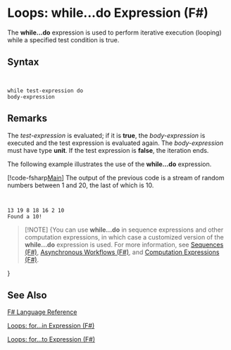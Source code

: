 # Loops: while...do Expression (F#)

The **while...do** expression is used to perform iterative execution (looping) while a specified test condition is true.


## Syntax


```


while test-expression do
body-expression

```



## Remarks
The *test-expression* is evaluated; if it is **true**, the *body-expression* is executed and the test expression is evaluated again. The *body-expression* must have type **unit**. If the test expression is **false**, the iteration ends.

The following example illustrates the use of the **while...do** expression.

[!code-fsharp[Main](snippets/fslangref2/snippet5301.fs)]
    The output of the previous code is a stream of random numbers between 1 and 20, the last of which is 10.



```


13 19 8 18 16 2 10
Found a 10!

```



>[!NOTE] {You can use **while...do** in sequence expressions and other computation expressions, in which case a customized version of the **while...do** expression is used. For more information, see [Sequences &#40;F&#35;&#41;](Sequences-%28FSharp%29.md), [Asynchronous Workflows &#40;F&#35;&#41;](Asynchronous-Workflows-%28FSharp%29.md), and [Computation Expressions &#40;F&#35;&#41;](Computation-Expressions-%28FSharp%29.md).

}

## See Also
[F&#35; Language Reference](FSharp-Language-Reference.md)

[Loops: for...in Expression &#40;F&#35;&#41;](Loops---for...in-Expression-%28FSharp%29.md)

[Loops: for...to Expression &#40;F&#35;&#41;](Loops---for...to-Expression-%28FSharp%29.md)

